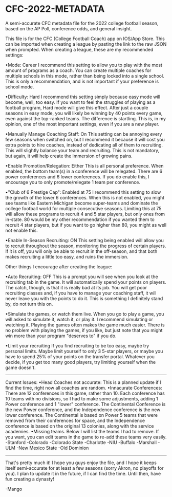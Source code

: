 # CFC-2022-METADATA
A semi-accurate CFC metadata file for the 2022 college football season, based on the AP Poll, conference odds, and general insight.

This file is for the CFC (College Football Coach) app on IOS/App Store. This can be imported when creating a league by pasting the link to the raw JSON when prompted.
When creating a league, these are my recommended settings:

•Mode: Career
I recommend this setting to allow you to play with the most amount of programs as a coach. You can create multiple coaches for multiple schools in this mode, rather than being locked into a single school. This is only a recommendation, and is not important if your preference is school mode.

•Difficulty: Hard
I recommend this setting simply because easy mode will become, well, too easy. If you want to feel the struggles of playing as a football program, Hard mode will give this effect. After just a couple seasons in easy mode, you will likely be winning by 40 points every game, even against the top-ranked teams. The difference is startling. This is, in my opinion, one of the most important settings, even if you are a new player.

•Manually Manage Coaching Staff: On
This setting can be annoying every few seasons when switched on, but I recommend it because it will cost you extra points to hire coaches, instead of dedicating all of them to recruiting. This will slightly balance your team and recruiting. This is not mandatory, but again, it will help create the immersion of growing pains.

•Enable Promotion/Relegation: Either
This is all personal preference. When enabled, the bottom team(s) in a conference will be relegated. There are 6 power conferences and 6 lower conferences. If you do enable this, I encourage you to only promote/relegate 1 team per conference.

•"Club of 6 Prestige Cap": Enabled at 75
I recommend this setting to slow the growth of the lower 6 conferences. When this is not enabled, you might see teams like Eastern Michigan become super-teams and dominate the college football world for multiple consecutive seasons. Limiting this at 75 will allow these programs to recruit 4 and 5 star players, but only ones from in-state. 80 would be my other recommendation if you wanted them to recruit 4 star players, but if you want to go higher than 80, you might as well not enable this. 

•Enable In-Season Recruiting: ON
This setting being enabled will allow you to recruit throughout the season, monitoring the progress of certain players. If it is off, you will only be able to recruit in the off-season, and that both makes recruiting a little too easy, and ruins the immersion. 

Other things I encourage after creating the league:

•Auto Recruiting: OFF
This is a prompt you will see when you look at the recruiting tab in the game. It will automatically spend your points on players. The catch, though, is that it is really bad at its job. You will get poor recruiting classes and, if you have to manage your coaching staff, it will never leave you with the points to do it. This is something I definitely stand by, do not turn this on.

•Simulate the games, or watch them live.
When you go to play a game, you will asked to simulate it, watch it, or play it. I recommend simulating or watching it. Playing the games often makes the game much easier. There is no problem with playing the games, if you like, but just note that you might win more than your program "deserves to" if you do. 

•Limit your recruiting
If you find recruiting to be too easy, maybe try personal limits. Maybe limit yourself to only 3 5-star players, or maybe you have to spend 25% of your points on the transfer portal. Whatever you decide, if you get too many good players, try limiting yourself when the game doesn't. 

---------------------------

Current Issues:
•Head Coaches not accurate: This is a planned update if I find the time, right now all coaches are random.
•Innacurate Conferences: There are 12 conferences in this game, rather than 10. Each conference has 10 teams with no divisions, so I had to make some adjustments, adding 1 Power conference and 1 "lower" conference. The Continental Conference is the new Power conference, and the Independence conference is the new lower conference. The Continental is based on Power 5 teams that were removed from their conferences for space, and the Independence conference is based on the original 13 colonies, along with the service academies. 
•Missing teams. Below I will list the teams I had to remove. If you want, you can edit teams in the game to re-add these teams very easily. 
-Stanford
-Colorado
-Colorado State
-Charlotte
-NIU
-Buffalo
-Marshall
-ULM
-New Mexico State
-Old Dominion

-------------------------

That's pretty much it! I hope you guys enjoy the file, and I hope it keeps itself semi-accurate for at least a few seasons (sorry Akron, no playoffs for you). I plan to update it in the future, if I can find the time. Until then, have fun creating a dynasty!

-Mango
